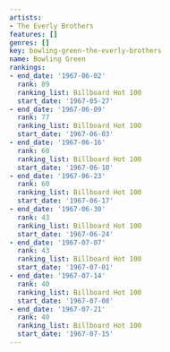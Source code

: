 ```yaml
---
artists:
- The Everly Brothers
features: []
genres: []
key: bowling-green-the-everly-brothers
name: Bowling Green
rankings:
- end_date: '1967-06-02'
  rank: 89
  ranking_list: Billboard Hot 100
  start_date: '1967-05-27'
- end_date: '1967-06-09'
  rank: 77
  ranking_list: Billboard Hot 100
  start_date: '1967-06-03'
- end_date: '1967-06-16'
  rank: 60
  ranking_list: Billboard Hot 100
  start_date: '1967-06-10'
- end_date: '1967-06-23'
  rank: 60
  ranking_list: Billboard Hot 100
  start_date: '1967-06-17'
- end_date: '1967-06-30'
  rank: 43
  ranking_list: Billboard Hot 100
  start_date: '1967-06-24'
- end_date: '1967-07-07'
  rank: 43
  ranking_list: Billboard Hot 100
  start_date: '1967-07-01'
- end_date: '1967-07-14'
  rank: 40
  ranking_list: Billboard Hot 100
  start_date: '1967-07-08'
- end_date: '1967-07-21'
  rank: 40
  ranking_list: Billboard Hot 100
  start_date: '1967-07-15'
---
```


